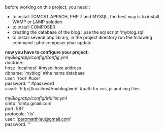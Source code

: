 before working on this project, you need :  
- to install TOMCAT APPACH, PHP 7 and MYSQL, the best way is to install WAMP or LAMP solution
- to install COMPOSER
- creating the database of the blog : use the sql script 'myblog.sql'
- to install several php library, in the project directory run the following command : php composer.phar update
  
__now you have to configure your project:__  
*myBlog/app/config/Config.yml*  
doctrine:  
host: 'localhost' #mysql host address  
dbname: 'myblog' #the name database  
user: 'root' #user  
password: '' #password  
asset: 'http://localhost/myblog/web' #path for css, js and img files  
  
*myBlog/app/config/Mailer.yml*  
smtp: 'smtp.gmail.com'  
port: 587  
protocole: 'tls'  
user: 'peromatthieu@gmail.com'  
password: ''  
